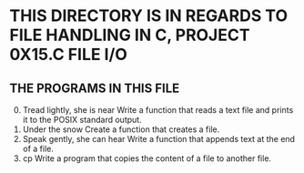 # THIS DIRECTORY IS IN REGARDS TO FILE HANDLING IN C, PROJECT 0X15.C FILE I/O

## THE PROGRAMS IN THIS FILE

 0. Tread lightly, she is near
  Write a function that reads a text file and prints it to the POSIX standard output.
 1. Under the snow
  Create a function that creates a file.
 2. Speak gently, she can hear
  Write a function that appends text at the end of a file.
 3. cp
  Write a program that copies the content of a file to another file.
